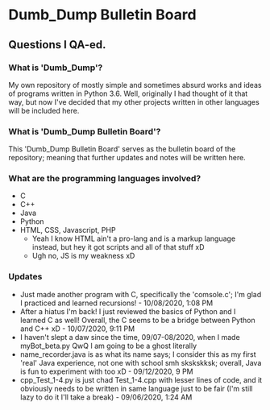 # Dumb_Dump Bulletin Board
## Questions I QA-ed.
### What is 'Dumb_Dump'?
My own repository of mostly simple and sometimes absurd works and ideas of programs
written in Python 3.6. Well, originally I had thought of it that way, but now I've decided
that my other projects written in other languages will be included here.
### What is 'Dumb_Dump Bulletin Board'?
This 'Dumb_Dump Bulletin Board' serves as the bulletin board of the repository;
meaning that further updates and notes will be written here.
### What are the programming languages involved?
  - C
  - C++
  - Java
  - Python
  - HTML, CSS, Javascript, PHP
    - Yeah I know HTML ain't a pro-lang and is a markup language instead, but hey
    it got scripts and all of that stuff xD
    - Ugh no, JS is my weakness xD
### Updates
  - Just made another program with C, specifically the 'comsole.c'; I'm glad I practiced and
  learned recursions! - 10/08/2020, 1:08 PM
  - After a hiatus I'm back! I just reviewed the basics of Python and I learned C as well!
  Overall, the C seems to be a bridge between Python and C++ xD - 10/07/2020, 9:11 PM
  - I haven't slept a daw since the time, 09/07-08/2020, when I made myBot_beta.py
  QwQ I am going to be a ghost literally
  - name_recorder.java is as what its name says; I consider this as my first
  'real' Java experience, not one with school smh skskskksk; overall, Java
  is fun to experiment with too xD - 09/12/2020, 9 PM
  - cpp_Test_1-4.py is just chad Test_1-4.cpp with lesser lines of code,
  and it obviously needs to be written in same language just to be fair
  (I'm still lazy to do it I'll take a break) - 09/06/2020, 1:24 AM
  
